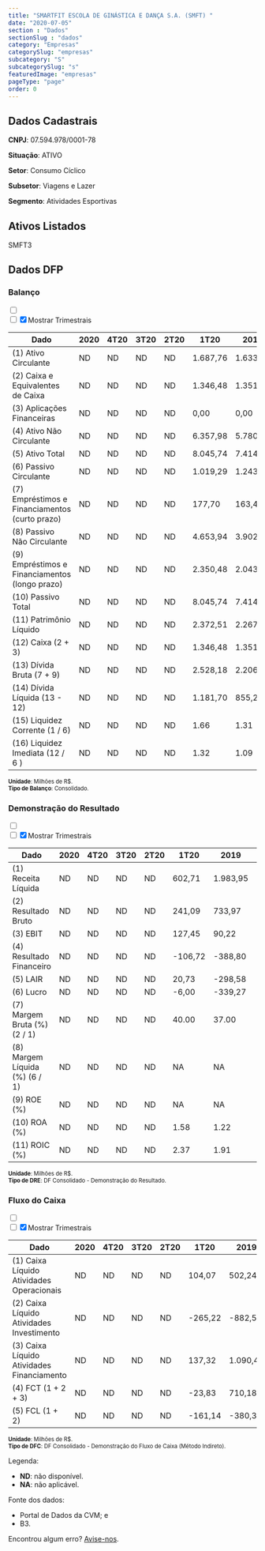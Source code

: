```yaml
---  
title: "SMARTFIT ESCOLA DE GINÁSTICA E DANÇA S.A. (SMFT) "  
date: "2020-07-05"  
section : "Dados"  
sectionSlug : "dados"  
category: "Empresas"  
categorySlug: "empresas"  
subcategory: "S"  
subcategorySlug: "s"  
featuredImage: "empresas"  
pageType: "page"  
order: 0  
---
```



## Dados Cadastrais


**CNPJ**: 07.594.978/0001-78

**Situação**: ATIVO

**Setor**: Consumo Cíclico

**Subsetor**: Viagens e Lazer

**Segmento**: Atividades Esportivas


## Ativos Listados


SMFT3 


## Dados DFP

### Balanço
  
<input type='checkbox' class='toggleCommand' id='toggleBalanco' name='toggleBalanco'>  
<div class='filter-group-balanco'>  
<div class='check_button_balanco'>  
<label for='toggleBalanco'>  
<input type='checkbox' data-filter-col='trimBalanco'><input type='checkbox' data-filter-col='trimBalanco' checked><span>Mostrar Trimestrais</span>  
</label>  
</div>  
</div>  
<div class='overflow balancoTableWrapper'>  
<table class='balancoTable'>  
<thead>  
<tr>  
<th class='dataHeader fixedLeftColumn'>Dado</th>  
<th>2020</th>  
<th class='trimHeader' data-col='trimBalanco'>4T20</th>  
<th class='trimHeader' data-col='trimBalanco'>3T20</th>  
<th class='trimHeader' data-col='trimBalanco'>2T20</th>  
<th class='trimHeader' data-col='trimBalanco'>1T20</th>  
<th>2019</th>  
<th class='trimHeader' data-col='trimBalanco'>4T19</th>  
<th class='trimHeader' data-col='trimBalanco'>3T19</th>  
<th class='trimHeader' data-col='trimBalanco'>2T19</th>  
<th class='trimHeader' data-col='trimBalanco'>1T19</th>  
<th>2018</th>  
<th class='trimHeader' data-col='trimBalanco'>4T18</th>  
<th class='trimHeader' data-col='trimBalanco'>3T18</th>  
<th class='trimHeader' data-col='trimBalanco'>2T18</th>  
<th class='trimHeader' data-col='trimBalanco'>1T18</th>  
<th>2017</th>  
<th class='trimHeader' data-col='trimBalanco'>4T17</th>  
<th class='trimHeader' data-col='trimBalanco'>3T17</th>  
<th class='trimHeader' data-col='trimBalanco'>2T17</th>  
<th class='trimHeader' data-col='trimBalanco'>1T17</th>  
<th>2016</th>  
<th class='trimHeader' data-col='trimBalanco'>4T16</th>  
<th class='trimHeader' data-col='trimBalanco'>3T16</th>  
<th class='trimHeader' data-col='trimBalanco'>2T16</th>  
<th class='trimHeader' data-col='trimBalanco'>1T16</th>  
<th>2015</th>  
<th class='trimHeader' data-col='trimBalanco'>4T15</th>  
<th class='trimHeader' data-col='trimBalanco'>3T15</th>  
<th class='trimHeader' data-col='trimBalanco'>2T15</th>  
<th class='trimHeader' data-col='trimBalanco'>1T15</th>  
</tr>  
</thead>  
<tbody>  
<tr class='trContaAtivo'>  
<td class='leftAlignCell rowDescription fixedLeftColumn'>(1) Ativo Circulante</td>  
<td>ND</td>  
<td data-col='trimBalanco' class='trimData'>ND</td>  
<td data-col='trimBalanco' class='trimData'>ND</td>  
<td data-col='trimBalanco' class='trimData'>ND</td>  
<td data-col='trimBalanco' class='trimData'>1.687,76</td>  
<td>1.633,70</td>  
<td data-col='trimBalanco' class='trimData'>1.633,70</td>  
<td data-col='trimBalanco' class='trimData'>998,38</td>  
<td data-col='trimBalanco' class='trimData'>1.438,33</td>  
<td data-col='trimBalanco' class='trimData'>738,01</td>  
<td>894,41</td>  
<td data-col='trimBalanco' class='trimData'>894,41</td>  
<td data-col='trimBalanco' class='trimData'>894,41</td>  
<td data-col='trimBalanco' class='trimData'>894,41</td>  
<td data-col='trimBalanco' class='trimData'>894,41</td>  
<td>934,96</td>  
<td data-col='trimBalanco' class='trimData'>934,96</td>  
<td data-col='trimBalanco' class='trimData'>496,91</td>  
<td data-col='trimBalanco' class='trimData'>391,96</td>  
<td data-col='trimBalanco' class='trimData'>334,25</td>  
<td>366,55</td>  
<td data-col='trimBalanco' class='trimData'>366,55</td>  
<td data-col='trimBalanco' class='trimData'>366,55</td>  
<td data-col='trimBalanco' class='trimData'>366,55</td>  
<td data-col='trimBalanco' class='trimData'>366,55</td>  
<td>177,79</td>  
<td data-col='trimBalanco' class='trimData'>177,79</td>  
<td data-col='trimBalanco' class='trimData'>ND</td>  
<td data-col='trimBalanco' class='trimData'>ND</td>  
<td data-col='trimBalanco' class='trimData'>ND</td>  
</tr>  
<tr class='trContaAtivo'>  
<td class='leftAlignCell rowDescription fixedLeftColumn'>(2) Caixa e Equivalentes de Caixa</td>  
<td>ND</td>  
<td data-col='trimBalanco' class='trimData'>ND</td>  
<td data-col='trimBalanco' class='trimData'>ND</td>  
<td data-col='trimBalanco' class='trimData'>ND</td>  
<td data-col='trimBalanco' class='trimData'>1.346,48</td>  
<td>1.351,38</td>  
<td data-col='trimBalanco' class='trimData'>1.351,38</td>  
<td data-col='trimBalanco' class='trimData'>737,92</td>  
<td data-col='trimBalanco' class='trimData'>1.211,60</td>  
<td data-col='trimBalanco' class='trimData'>522,58</td>  
<td>666,78</td>  
<td data-col='trimBalanco' class='trimData'>666,78</td>  
<td data-col='trimBalanco' class='trimData'>666,78</td>  
<td data-col='trimBalanco' class='trimData'>666,78</td>  
<td data-col='trimBalanco' class='trimData'>666,78</td>  
<td>807,73</td>  
<td data-col='trimBalanco' class='trimData'>807,73</td>  
<td data-col='trimBalanco' class='trimData'>323,86</td>  
<td data-col='trimBalanco' class='trimData'>229,37</td>  
<td data-col='trimBalanco' class='trimData'>170,48</td>  
<td>232,90</td>  
<td data-col='trimBalanco' class='trimData'>232,90</td>  
<td data-col='trimBalanco' class='trimData'>232,90</td>  
<td data-col='trimBalanco' class='trimData'>232,90</td>  
<td data-col='trimBalanco' class='trimData'>232,90</td>  
<td>69,99</td>  
<td data-col='trimBalanco' class='trimData'>69,99</td>  
<td data-col='trimBalanco' class='trimData'>ND</td>  
<td data-col='trimBalanco' class='trimData'>ND</td>  
<td data-col='trimBalanco' class='trimData'>ND</td>  
</tr>  
<tr class='trContaAtivo'>  
<td class='leftAlignCell rowDescription fixedLeftColumn'>(3) Aplicações Financeiras</td>  
<td>ND</td>  
<td data-col='trimBalanco' class='trimData'>ND</td>  
<td data-col='trimBalanco' class='trimData'>ND</td>  
<td data-col='trimBalanco' class='trimData'>ND</td>  
<td data-col='trimBalanco' class='trimData'>0,00</td>  
<td>0,00</td>  
<td data-col='trimBalanco' class='trimData'>0,00</td>  
<td data-col='trimBalanco' class='trimData'>0,00</td>  
<td data-col='trimBalanco' class='trimData'>0,00</td>  
<td data-col='trimBalanco' class='trimData'>0,00</td>  
<td>25,41</td>  
<td data-col='trimBalanco' class='trimData'>25,41</td>  
<td data-col='trimBalanco' class='trimData'>25,41</td>  
<td data-col='trimBalanco' class='trimData'>25,41</td>  
<td data-col='trimBalanco' class='trimData'>25,41</td>  
<td>0,00</td>  
<td data-col='trimBalanco' class='trimData'>0,00</td>  
<td data-col='trimBalanco' class='trimData'>0,00</td>  
<td data-col='trimBalanco' class='trimData'>0,00</td>  
<td data-col='trimBalanco' class='trimData'>0,00</td>  
<td>0,00</td>  
<td data-col='trimBalanco' class='trimData'>0,00</td>  
<td data-col='trimBalanco' class='trimData'>0,00</td>  
<td data-col='trimBalanco' class='trimData'>0,00</td>  
<td data-col='trimBalanco' class='trimData'>0,00</td>  
<td>0,00</td>  
<td data-col='trimBalanco' class='trimData'>0,00</td>  
<td data-col='trimBalanco' class='trimData'>ND</td>  
<td data-col='trimBalanco' class='trimData'>ND</td>  
<td data-col='trimBalanco' class='trimData'>ND</td>  
</tr>  
<tr class='trContaAtivo'>  
<td class='leftAlignCell rowDescription fixedLeftColumn'>(4) Ativo Não Circulante</td>  
<td>ND</td>  
<td data-col='trimBalanco' class='trimData'>ND</td>  
<td data-col='trimBalanco' class='trimData'>ND</td>  
<td data-col='trimBalanco' class='trimData'>ND</td>  
<td data-col='trimBalanco' class='trimData'>6.357,98</td>  
<td>5.780,31</td>  
<td data-col='trimBalanco' class='trimData'>5.780,31</td>  
<td data-col='trimBalanco' class='trimData'>5.278,59</td>  
<td data-col='trimBalanco' class='trimData'>4.929,42</td>  
<td data-col='trimBalanco' class='trimData'>4.894,87</td>  
<td>2.954,49</td>  
<td data-col='trimBalanco' class='trimData'>2.954,49</td>  
<td data-col='trimBalanco' class='trimData'>2.954,49</td>  
<td data-col='trimBalanco' class='trimData'>2.954,49</td>  
<td data-col='trimBalanco' class='trimData'>2.954,49</td>  
<td>1.010,36</td>  
<td data-col='trimBalanco' class='trimData'>1.010,36</td>  
<td data-col='trimBalanco' class='trimData'>955,66</td>  
<td data-col='trimBalanco' class='trimData'>871,31</td>  
<td data-col='trimBalanco' class='trimData'>820,49</td>  
<td>787,68</td>  
<td data-col='trimBalanco' class='trimData'>787,68</td>  
<td data-col='trimBalanco' class='trimData'>787,68</td>  
<td data-col='trimBalanco' class='trimData'>787,68</td>  
<td data-col='trimBalanco' class='trimData'>787,68</td>  
<td>764,36</td>  
<td data-col='trimBalanco' class='trimData'>764,36</td>  
<td data-col='trimBalanco' class='trimData'>ND</td>  
<td data-col='trimBalanco' class='trimData'>ND</td>  
<td data-col='trimBalanco' class='trimData'>ND</td>  
</tr>  
<tr class='trContaAtivo'>  
<td class='leftAlignCell rowDescription fixedLeftColumn'>(5) Ativo Total</td>  
<td>ND</td>  
<td data-col='trimBalanco' class='trimData'>ND</td>  
<td data-col='trimBalanco' class='trimData'>ND</td>  
<td data-col='trimBalanco' class='trimData'>ND</td>  
<td data-col='trimBalanco' class='trimData'>8.045,74</td>  
<td>7.414,02</td>  
<td data-col='trimBalanco' class='trimData'>7.414,02</td>  
<td data-col='trimBalanco' class='trimData'>6.276,97</td>  
<td data-col='trimBalanco' class='trimData'>6.367,74</td>  
<td data-col='trimBalanco' class='trimData'>5.632,88</td>  
<td>3.848,90</td>  
<td data-col='trimBalanco' class='trimData'>3.848,90</td>  
<td data-col='trimBalanco' class='trimData'>3.848,90</td>  
<td data-col='trimBalanco' class='trimData'>3.848,90</td>  
<td data-col='trimBalanco' class='trimData'>3.848,90</td>  
<td>1.945,33</td>  
<td data-col='trimBalanco' class='trimData'>1.945,33</td>  
<td data-col='trimBalanco' class='trimData'>1.452,57</td>  
<td data-col='trimBalanco' class='trimData'>1.263,27</td>  
<td data-col='trimBalanco' class='trimData'>1.154,74</td>  
<td>1.154,24</td>  
<td data-col='trimBalanco' class='trimData'>1.154,24</td>  
<td data-col='trimBalanco' class='trimData'>1.154,24</td>  
<td data-col='trimBalanco' class='trimData'>1.154,24</td>  
<td data-col='trimBalanco' class='trimData'>1.154,24</td>  
<td>942,15</td>  
<td data-col='trimBalanco' class='trimData'>942,15</td>  
<td data-col='trimBalanco' class='trimData'>ND</td>  
<td data-col='trimBalanco' class='trimData'>ND</td>  
<td data-col='trimBalanco' class='trimData'>ND</td>  
</tr>  
<tr class='trContaPassivo'>  
<td class='leftAlignCell rowDescription fixedLeftColumn'>(6) Passivo Circulante</td>  
<td>ND</td>  
<td data-col='trimBalanco' class='trimData'>ND</td>  
<td data-col='trimBalanco' class='trimData'>ND</td>  
<td data-col='trimBalanco' class='trimData'>ND</td>  
<td data-col='trimBalanco' class='trimData'>1.019,29</td>  
<td>1.243,82</td>  
<td data-col='trimBalanco' class='trimData'>1.243,82</td>  
<td data-col='trimBalanco' class='trimData'>1.304,62</td>  
<td data-col='trimBalanco' class='trimData'>1.616,79</td>  
<td data-col='trimBalanco' class='trimData'>1.127,83</td>  
<td>895,12</td>  
<td data-col='trimBalanco' class='trimData'>895,12</td>  
<td data-col='trimBalanco' class='trimData'>895,12</td>  
<td data-col='trimBalanco' class='trimData'>895,12</td>  
<td data-col='trimBalanco' class='trimData'>895,12</td>  
<td>607,27</td>  
<td data-col='trimBalanco' class='trimData'>607,27</td>  
<td data-col='trimBalanco' class='trimData'>589,60</td>  
<td data-col='trimBalanco' class='trimData'>364,22</td>  
<td data-col='trimBalanco' class='trimData'>295,69</td>  
<td>233,29</td>  
<td data-col='trimBalanco' class='trimData'>233,29</td>  
<td data-col='trimBalanco' class='trimData'>233,29</td>  
<td data-col='trimBalanco' class='trimData'>233,29</td>  
<td data-col='trimBalanco' class='trimData'>233,29</td>  
<td>306,72</td>  
<td data-col='trimBalanco' class='trimData'>306,72</td>  
<td data-col='trimBalanco' class='trimData'>ND</td>  
<td data-col='trimBalanco' class='trimData'>ND</td>  
<td data-col='trimBalanco' class='trimData'>ND</td>  
</tr>  
<tr class='trContaPassivo'>  
<td class='leftAlignCell rowDescription fixedLeftColumn'>(7) Empréstimos e Financiamentos (curto prazo)</td>  
<td>ND</td>  
<td data-col='trimBalanco' class='trimData'>ND</td>  
<td data-col='trimBalanco' class='trimData'>ND</td>  
<td data-col='trimBalanco' class='trimData'>ND</td>  
<td data-col='trimBalanco' class='trimData'>177,70</td>  
<td>163,48</td>  
<td data-col='trimBalanco' class='trimData'>163,48</td>  
<td data-col='trimBalanco' class='trimData'>266,56</td>  
<td data-col='trimBalanco' class='trimData'>365,65</td>  
<td data-col='trimBalanco' class='trimData'>367,90</td>  
<td>380,83</td>  
<td data-col='trimBalanco' class='trimData'>380,83</td>  
<td data-col='trimBalanco' class='trimData'>380,83</td>  
<td data-col='trimBalanco' class='trimData'>380,83</td>  
<td data-col='trimBalanco' class='trimData'>380,83</td>  
<td>383,48</td>  
<td data-col='trimBalanco' class='trimData'>383,48</td>  
<td data-col='trimBalanco' class='trimData'>364,21</td>  
<td data-col='trimBalanco' class='trimData'>183,94</td>  
<td data-col='trimBalanco' class='trimData'>118,95</td>  
<td>63,69</td>  
<td data-col='trimBalanco' class='trimData'>63,69</td>  
<td data-col='trimBalanco' class='trimData'>63,69</td>  
<td data-col='trimBalanco' class='trimData'>63,69</td>  
<td data-col='trimBalanco' class='trimData'>63,69</td>  
<td>157,50</td>  
<td data-col='trimBalanco' class='trimData'>157,50</td>  
<td data-col='trimBalanco' class='trimData'>ND</td>  
<td data-col='trimBalanco' class='trimData'>ND</td>  
<td data-col='trimBalanco' class='trimData'>ND</td>  
</tr>  
<tr class='trContaPassivo'>  
<td class='leftAlignCell rowDescription fixedLeftColumn'>(8) Passivo Não Circulante</td>  
<td>ND</td>  
<td data-col='trimBalanco' class='trimData'>ND</td>  
<td data-col='trimBalanco' class='trimData'>ND</td>  
<td data-col='trimBalanco' class='trimData'>ND</td>  
<td data-col='trimBalanco' class='trimData'>4.653,94</td>  
<td>3.902,74</td>  
<td data-col='trimBalanco' class='trimData'>3.902,74</td>  
<td data-col='trimBalanco' class='trimData'>3.684,38</td>  
<td data-col='trimBalanco' class='trimData'>3.579,12</td>  
<td data-col='trimBalanco' class='trimData'>3.285,38</td>  
<td>1.747,25</td>  
<td data-col='trimBalanco' class='trimData'>1.747,25</td>  
<td data-col='trimBalanco' class='trimData'>1.747,25</td>  
<td data-col='trimBalanco' class='trimData'>1.747,25</td>  
<td data-col='trimBalanco' class='trimData'>1.747,25</td>  
<td>926,12</td>  
<td data-col='trimBalanco' class='trimData'>926,12</td>  
<td data-col='trimBalanco' class='trimData'>442,24</td>  
<td data-col='trimBalanco' class='trimData'>451,95</td>  
<td data-col='trimBalanco' class='trimData'>408,84</td>  
<td>477,65</td>  
<td data-col='trimBalanco' class='trimData'>477,65</td>  
<td data-col='trimBalanco' class='trimData'>477,65</td>  
<td data-col='trimBalanco' class='trimData'>477,65</td>  
<td data-col='trimBalanco' class='trimData'>477,65</td>  
<td>373,56</td>  
<td data-col='trimBalanco' class='trimData'>373,56</td>  
<td data-col='trimBalanco' class='trimData'>ND</td>  
<td data-col='trimBalanco' class='trimData'>ND</td>  
<td data-col='trimBalanco' class='trimData'>ND</td>  
</tr>  
<tr class='trContaPassivo'>  
<td class='leftAlignCell rowDescription fixedLeftColumn'>(9) Empréstimos e Financiamentos (longo prazo)</td>  
<td>ND</td>  
<td data-col='trimBalanco' class='trimData'>ND</td>  
<td data-col='trimBalanco' class='trimData'>ND</td>  
<td data-col='trimBalanco' class='trimData'>ND</td>  
<td data-col='trimBalanco' class='trimData'>2.350,48</td>  
<td>2.043,17</td>  
<td data-col='trimBalanco' class='trimData'>2.043,17</td>  
<td data-col='trimBalanco' class='trimData'>1.879,48</td>  
<td data-col='trimBalanco' class='trimData'>2.036,71</td>  
<td data-col='trimBalanco' class='trimData'>1.215,02</td>  
<td>1.428,17</td>  
<td data-col='trimBalanco' class='trimData'>1.428,17</td>  
<td data-col='trimBalanco' class='trimData'>1.428,17</td>  
<td data-col='trimBalanco' class='trimData'>1.428,17</td>  
<td data-col='trimBalanco' class='trimData'>1.428,17</td>  
<td>853,49</td>  
<td data-col='trimBalanco' class='trimData'>853,49</td>  
<td data-col='trimBalanco' class='trimData'>367,26</td>  
<td data-col='trimBalanco' class='trimData'>390,01</td>  
<td data-col='trimBalanco' class='trimData'>341,48</td>  
<td>405,67</td>  
<td data-col='trimBalanco' class='trimData'>405,67</td>  
<td data-col='trimBalanco' class='trimData'>405,67</td>  
<td data-col='trimBalanco' class='trimData'>405,67</td>  
<td data-col='trimBalanco' class='trimData'>405,67</td>  
<td>310,14</td>  
<td data-col='trimBalanco' class='trimData'>310,14</td>  
<td data-col='trimBalanco' class='trimData'>ND</td>  
<td data-col='trimBalanco' class='trimData'>ND</td>  
<td data-col='trimBalanco' class='trimData'>ND</td>  
</tr>  
<tr class='trContaPassivo'>  
<td class='leftAlignCell rowDescription fixedLeftColumn'>(10) Passivo Total</td>  
<td>ND</td>  
<td data-col='trimBalanco' class='trimData'>ND</td>  
<td data-col='trimBalanco' class='trimData'>ND</td>  
<td data-col='trimBalanco' class='trimData'>ND</td>  
<td data-col='trimBalanco' class='trimData'>8.045,74</td>  
<td>7.414,02</td>  
<td data-col='trimBalanco' class='trimData'>7.414,02</td>  
<td data-col='trimBalanco' class='trimData'>6.276,97</td>  
<td data-col='trimBalanco' class='trimData'>6.367,74</td>  
<td data-col='trimBalanco' class='trimData'>5.632,88</td>  
<td>3.848,90</td>  
<td data-col='trimBalanco' class='trimData'>3.848,90</td>  
<td data-col='trimBalanco' class='trimData'>3.848,90</td>  
<td data-col='trimBalanco' class='trimData'>3.848,90</td>  
<td data-col='trimBalanco' class='trimData'>3.848,90</td>  
<td>1.945,33</td>  
<td data-col='trimBalanco' class='trimData'>1.945,33</td>  
<td data-col='trimBalanco' class='trimData'>1.452,57</td>  
<td data-col='trimBalanco' class='trimData'>1.263,27</td>  
<td data-col='trimBalanco' class='trimData'>1.154,74</td>  
<td>1.154,24</td>  
<td data-col='trimBalanco' class='trimData'>1.154,24</td>  
<td data-col='trimBalanco' class='trimData'>1.154,24</td>  
<td data-col='trimBalanco' class='trimData'>1.154,24</td>  
<td data-col='trimBalanco' class='trimData'>1.154,24</td>  
<td>942,15</td>  
<td data-col='trimBalanco' class='trimData'>942,15</td>  
<td data-col='trimBalanco' class='trimData'>ND</td>  
<td data-col='trimBalanco' class='trimData'>ND</td>  
<td data-col='trimBalanco' class='trimData'>ND</td>  
</tr>  
<tr class='trContaPassivo'>  
<td class='leftAlignCell rowDescription fixedLeftColumn'>(11) Patrimônio Líquido</td>  
<td>ND</td>  
<td data-col='trimBalanco' class='trimData'>ND</td>  
<td data-col='trimBalanco' class='trimData'>ND</td>  
<td data-col='trimBalanco' class='trimData'>ND</td>  
<td data-col='trimBalanco' class='trimData'>2.372,51</td>  
<td>2.267,45</td>  
<td data-col='trimBalanco' class='trimData'>2.267,45</td>  
<td data-col='trimBalanco' class='trimData'>1.287,97</td>  
<td data-col='trimBalanco' class='trimData'>1.171,83</td>  
<td data-col='trimBalanco' class='trimData'>1.219,67</td>  
<td>1.206,53</td>  
<td data-col='trimBalanco' class='trimData'>1.206,53</td>  
<td data-col='trimBalanco' class='trimData'>1.206,53</td>  
<td data-col='trimBalanco' class='trimData'>1.206,53</td>  
<td data-col='trimBalanco' class='trimData'>1.206,53</td>  
<td>411,94</td>  
<td data-col='trimBalanco' class='trimData'>411,94</td>  
<td data-col='trimBalanco' class='trimData'>420,73</td>  
<td data-col='trimBalanco' class='trimData'>447,10</td>  
<td data-col='trimBalanco' class='trimData'>450,21</td>  
<td>443,30</td>  
<td data-col='trimBalanco' class='trimData'>443,30</td>  
<td data-col='trimBalanco' class='trimData'>443,30</td>  
<td data-col='trimBalanco' class='trimData'>443,30</td>  
<td data-col='trimBalanco' class='trimData'>443,30</td>  
<td>261,87</td>  
<td data-col='trimBalanco' class='trimData'>261,87</td>  
<td data-col='trimBalanco' class='trimData'>ND</td>  
<td data-col='trimBalanco' class='trimData'>ND</td>  
<td data-col='trimBalanco' class='trimData'>ND</td>  
</tr>  
<tr>  
<td class='leftAlignCell rowDescription fixedLeftColumn'>(12) Caixa (2 + 3)</td>  
<td>ND</td>  
<td data-col='trimBalanco' class='trimData'>ND</td>  
<td data-col='trimBalanco' class='trimData'>ND</td>  
<td data-col='trimBalanco' class='trimData'>ND</td>  
<td class='positiveNumber trimData' data-col='trimBalanco'>1.346,48</td>  
<td class='positiveNumber'>1.351,38</td>  
<td class='positiveNumber trimData' data-col='trimBalanco'>1.351,38</td>  
<td class='positiveNumber trimData' data-col='trimBalanco'>737,92</td>  
<td class='positiveNumber trimData' data-col='trimBalanco'>1.211,60</td>  
<td class='positiveNumber trimData' data-col='trimBalanco'>522,58</td>  
<td class='positiveNumber'>692,19</td>  
<td class='positiveNumber trimData' data-col='trimBalanco'>666,78</td>  
<td class='positiveNumber trimData' data-col='trimBalanco'>666,78</td>  
<td class='positiveNumber trimData' data-col='trimBalanco'>666,78</td>  
<td class='positiveNumber trimData' data-col='trimBalanco'>666,78</td>  
<td class='positiveNumber'>807,73</td>  
<td class='positiveNumber trimData' data-col='trimBalanco'>807,73</td>  
<td class='positiveNumber trimData' data-col='trimBalanco'>323,86</td>  
<td class='positiveNumber trimData' data-col='trimBalanco'>229,37</td>  
<td class='positiveNumber trimData' data-col='trimBalanco'>170,48</td>  
<td class='positiveNumber'>232,90</td>  
<td class='positiveNumber trimData' data-col='trimBalanco'>232,90</td>  
<td class='positiveNumber trimData' data-col='trimBalanco'>232,90</td>  
<td class='positiveNumber trimData' data-col='trimBalanco'>232,90</td>  
<td class='positiveNumber trimData' data-col='trimBalanco'>232,90</td>  
<td class='positiveNumber'>69,99</td>  
<td class='positiveNumber trimData' data-col='trimBalanco'>69,99</td>  
<td data-col='trimBalanco' class='trimData'>ND</td>  
<td data-col='trimBalanco' class='trimData'>ND</td>  
<td data-col='trimBalanco' class='trimData'>ND</td>  
</tr>  
<tr class='trDividaBruta'>  
<td class='leftAlignCell rowDescription fixedLeftColumn'>(13) Dívida Bruta (7 + 9)</td>  
<td>ND</td>  
<td data-col='trimBalanco' class='trimData'>ND</td>  
<td data-col='trimBalanco' class='trimData'>ND</td>  
<td data-col='trimBalanco' class='trimData'>ND</td>  
<td class='negativeNumber trimData' data-col='trimBalanco'>2.528,18</td>  
<td class='negativeNumber'>2.206,65</td>  
<td class='negativeNumber trimData' data-col='trimBalanco'>2.206,65</td>  
<td class='negativeNumber trimData' data-col='trimBalanco'>2.146,04</td>  
<td class='negativeNumber trimData' data-col='trimBalanco'>2.402,36</td>  
<td class='negativeNumber trimData' data-col='trimBalanco'>1.582,92</td>  
<td class='negativeNumber'>1.809,00</td>  
<td class='negativeNumber trimData' data-col='trimBalanco'>1.809,00</td>  
<td class='negativeNumber trimData' data-col='trimBalanco'>1.809,00</td>  
<td class='negativeNumber trimData' data-col='trimBalanco'>1.809,00</td>  
<td class='negativeNumber trimData' data-col='trimBalanco'>1.809,00</td>  
<td class='negativeNumber'>1.236,97</td>  
<td class='negativeNumber trimData' data-col='trimBalanco'>1.236,97</td>  
<td class='negativeNumber trimData' data-col='trimBalanco'>731,48</td>  
<td class='negativeNumber trimData' data-col='trimBalanco'>573,95</td>  
<td class='negativeNumber trimData' data-col='trimBalanco'>460,43</td>  
<td class='negativeNumber'>469,36</td>  
<td class='negativeNumber trimData' data-col='trimBalanco'>469,36</td>  
<td class='negativeNumber trimData' data-col='trimBalanco'>469,36</td>  
<td class='negativeNumber trimData' data-col='trimBalanco'>469,36</td>  
<td class='negativeNumber trimData' data-col='trimBalanco'>469,36</td>  
<td class='negativeNumber'>467,64</td>  
<td class='negativeNumber trimData' data-col='trimBalanco'>467,64</td>  
<td data-col='trimBalanco' class='trimData'>ND</td>  
<td data-col='trimBalanco' class='trimData'>ND</td>  
<td data-col='trimBalanco' class='trimData'>ND</td>  
</tr>  
<tr>  
<td class='leftAlignCell rowDescription fixedLeftColumn'>(14) Dívida Líquida  (13 - 12)</td>  
<td>ND</td>  
<td data-col='trimBalanco' class='trimData'>ND</td>  
<td data-col='trimBalanco' class='trimData'>ND</td>  
<td data-col='trimBalanco' class='trimData'>ND</td>  
<td class='negativeNumber trimData' data-col='trimBalanco'>1.181,70</td>  
<td class='negativeNumber'>855,27</td>  
<td class='negativeNumber trimData' data-col='trimBalanco'>855,27</td>  
<td class='negativeNumber trimData' data-col='trimBalanco'>1.408,12</td>  
<td class='negativeNumber trimData' data-col='trimBalanco'>1.190,76</td>  
<td class='negativeNumber trimData' data-col='trimBalanco'>1.060,35</td>  
<td class='negativeNumber'>1.116,81</td>  
<td class='negativeNumber trimData' data-col='trimBalanco'>1.142,22</td>  
<td class='negativeNumber trimData' data-col='trimBalanco'>1.142,22</td>  
<td class='negativeNumber trimData' data-col='trimBalanco'>1.142,22</td>  
<td class='negativeNumber trimData' data-col='trimBalanco'>1.142,22</td>  
<td class='negativeNumber'>429,24</td>  
<td class='negativeNumber trimData' data-col='trimBalanco'>429,24</td>  
<td class='negativeNumber trimData' data-col='trimBalanco'>407,61</td>  
<td class='negativeNumber trimData' data-col='trimBalanco'>344,59</td>  
<td class='negativeNumber trimData' data-col='trimBalanco'>289,95</td>  
<td class='negativeNumber'>236,46</td>  
<td class='negativeNumber trimData' data-col='trimBalanco'>236,46</td>  
<td class='negativeNumber trimData' data-col='trimBalanco'>236,46</td>  
<td class='negativeNumber trimData' data-col='trimBalanco'>236,46</td>  
<td class='negativeNumber trimData' data-col='trimBalanco'>236,46</td>  
<td class='negativeNumber'>397,65</td>  
<td class='negativeNumber trimData' data-col='trimBalanco'>397,65</td>  
<td data-col='trimBalanco' class='trimData'>ND</td>  
<td data-col='trimBalanco' class='trimData'>ND</td>  
<td data-col='trimBalanco' class='trimData'>ND</td>  
</tr>  
<tr>  
<td class='leftAlignCell rowDescription fixedLeftColumn'>(15) Liquidez Corrente (1 / 6)</td>  
<td>ND</td>  
<td data-col='trimBalanco' class='trimData'>ND</td>  
<td data-col='trimBalanco' class='trimData'>ND</td>  
<td data-col='trimBalanco' class='trimData'>ND</td>  
<td data-col='trimBalanco' class='trimData'>1.66</td>  
<td>1.31</td>  
<td data-col='trimBalanco' class='trimData'>1.31</td>  
<td data-col='trimBalanco' class='trimData'>0.77</td>  
<td data-col='trimBalanco' class='trimData'>0.89</td>  
<td data-col='trimBalanco' class='trimData'>0.65</td>  
<td>1.00</td>  
<td data-col='trimBalanco' class='trimData'>1.00</td>  
<td data-col='trimBalanco' class='trimData'>1.00</td>  
<td data-col='trimBalanco' class='trimData'>1.00</td>  
<td data-col='trimBalanco' class='trimData'>1.00</td>  
<td>1.54</td>  
<td data-col='trimBalanco' class='trimData'>1.54</td>  
<td data-col='trimBalanco' class='trimData'>0.84</td>  
<td data-col='trimBalanco' class='trimData'>1.08</td>  
<td data-col='trimBalanco' class='trimData'>1.13</td>  
<td>1.57</td>  
<td data-col='trimBalanco' class='trimData'>1.57</td>  
<td data-col='trimBalanco' class='trimData'>1.57</td>  
<td data-col='trimBalanco' class='trimData'>1.57</td>  
<td data-col='trimBalanco' class='trimData'>1.57</td>  
<td>0.58</td>  
<td data-col='trimBalanco' class='trimData'>0.58</td>  
<td data-col='trimBalanco' class='trimData'>ND</td>  
<td data-col='trimBalanco' class='trimData'>ND</td>  
<td data-col='trimBalanco' class='trimData'>ND</td>  
</tr>  
<tr>  
<td class='leftAlignCell rowDescription fixedLeftColumn'>(16) Liquidez Imediata  (12 / 6 )</td>  
<td>ND</td>  
<td data-col='trimBalanco' class='trimData'>ND</td>  
<td data-col='trimBalanco' class='trimData'>ND</td>  
<td data-col='trimBalanco' class='trimData'>ND</td>  
<td data-col='trimBalanco' class='trimData'>1.32</td>  
<td>1.09</td>  
<td data-col='trimBalanco' class='trimData'>1.09</td>  
<td data-col='trimBalanco' class='trimData'>0.57</td>  
<td data-col='trimBalanco' class='trimData'>0.75</td>  
<td data-col='trimBalanco' class='trimData'>0.46</td>  
<td>0.77</td>  
<td data-col='trimBalanco' class='trimData'>0.74</td>  
<td data-col='trimBalanco' class='trimData'>0.74</td>  
<td data-col='trimBalanco' class='trimData'>0.74</td>  
<td data-col='trimBalanco' class='trimData'>0.74</td>  
<td>1.33</td>  
<td data-col='trimBalanco' class='trimData'>1.33</td>  
<td data-col='trimBalanco' class='trimData'>0.55</td>  
<td data-col='trimBalanco' class='trimData'>0.63</td>  
<td data-col='trimBalanco' class='trimData'>0.58</td>  
<td>1.00</td>  
<td data-col='trimBalanco' class='trimData'>1.00</td>  
<td data-col='trimBalanco' class='trimData'>1.00</td>  
<td data-col='trimBalanco' class='trimData'>1.00</td>  
<td data-col='trimBalanco' class='trimData'>1.00</td>  
<td>0.23</td>  
<td data-col='trimBalanco' class='trimData'>0.23</td>  
<td data-col='trimBalanco' class='trimData'>ND</td>  
<td data-col='trimBalanco' class='trimData'>ND</td>  
<td data-col='trimBalanco' class='trimData'>ND</td>  
</tr>  
</tbody>  
</table>  
</div>  
<p style='font-size:0.7rem; margin:0px;'><strong>Unidade</strong>: Milhões de R$.</p>  
<p style='font-size:0.7rem; margin:0px;'><strong>Tipo de Balanço</strong>: Consolidado.</p>


### Demonstração do Resultado
  
<input type='checkbox' class='toggleCommand' id='toggleDRE' name='toggleDRE'>  
<div class='filter-group-dre'>  
<div class='check_button_dre'>  
<label for='toggleDRE'>  
<input type='checkbox' data-filter-col='trimDRE'><input type='checkbox' data-filter-col='trimDRE' checked><span>Mostrar Trimestrais</span>  
</label>  
</div>  
</div>  
<div class='overflow balancoTableWrapper'>  
<table class='balancoTable'>  
<thead>  
<tr>  
<th class='dataHeader fixedLeftColumn'>Dado</th>  
<th>2020</th>  
<th class='trimHeader' data-col='trimDRE'>4T20</th>  
<th class='trimHeader' data-col='trimDRE'>3T20</th>  
<th class='trimHeader' data-col='trimDRE'>2T20</th>  
<th class='trimHeader' data-col='trimDRE'>1T20</th>  
<th>2019</th>  
<th class='trimHeader' data-col='trimDRE'>4T19</th>  
<th class='trimHeader' data-col='trimDRE'>3T19</th>  
<th class='trimHeader' data-col='trimDRE'>2T19</th>  
<th class='trimHeader' data-col='trimDRE'>1T19</th>  
<th>2018</th>  
<th class='trimHeader' data-col='trimDRE'>4T18</th>  
<th class='trimHeader' data-col='trimDRE'>3T18</th>  
<th class='trimHeader' data-col='trimDRE'>2T18</th>  
<th class='trimHeader' data-col='trimDRE'>1T18</th>  
<th>2017</th>  
<th class='trimHeader' data-col='trimDRE'>4T17</th>  
<th class='trimHeader' data-col='trimDRE'>3T17</th>  
<th class='trimHeader' data-col='trimDRE'>2T17</th>  
<th class='trimHeader' data-col='trimDRE'>1T17</th>  
<th>2016</th>  
<th class='trimHeader' data-col='trimDRE'>4T16</th>  
<th class='trimHeader' data-col='trimDRE'>3T16</th>  
<th class='trimHeader' data-col='trimDRE'>2T16</th>  
<th class='trimHeader' data-col='trimDRE'>1T16</th>  
<th>2015</th>  
<th class='trimHeader' data-col='trimDRE'>4T15</th>  
<th class='trimHeader' data-col='trimDRE'>3T15</th>  
<th class='trimHeader' data-col='trimDRE'>2T15</th>  
<th class='trimHeader' data-col='trimDRE'>1T15</th>  
</tr>  
</thead>  
<tbody>  
<tr class='trDRE'>  
<td class='leftAlignCell rowDescription fixedLeftColumn'>(1) Receita Líquida</td>  
<td>ND</td>  
<td data-col='trimDRE' class='trimData'>ND</td>  
<td data-col='trimDRE' class='trimData'>ND</td>  
<td data-col='trimDRE' class='trimData'>ND</td>  
<td data-col='trimDRE' class='trimData' >602,71</td>  
<td>1.983,95</td>  
<td data-col='trimDRE' class='trimData' >578,56</td>  
<td data-col='trimDRE' class='trimData' >488,45</td>  
<td data-col='trimDRE' class='trimData' >473,80</td>  
<td data-col='trimDRE' class='trimData' >443,14</td>  
<td>1.160,03</td>  
<td data-col='trimDRE' class='trimData' >379,07</td>  
<td data-col='trimDRE' class='trimData' >302,57</td>  
<td data-col='trimDRE' class='trimData' >257,95</td>  
<td data-col='trimDRE' class='trimData' >220,44</td>  
<td>745,56</td>  
<td data-col='trimDRE' class='trimData' >201,56</td>  
<td data-col='trimDRE' class='trimData' >186,70</td>  
<td data-col='trimDRE' class='trimData' >183,88</td>  
<td data-col='trimDRE' class='trimData' >173,43</td>  
<td>641,20</td>  
<td data-col='trimDRE' class='trimData' >167,77</td>  
<td data-col='trimDRE' class='trimData' >162,83</td>  
<td data-col='trimDRE' class='trimData' >156,11</td>  
<td data-col='trimDRE' class='trimData' >154,49</td>  
<td>535,70</td>  
<td data-col='trimDRE' class='trimData' >535,70</td>  
<td data-col='trimDRE' class='trimData'>ND</td>  
<td data-col='trimDRE' class='trimData'>ND</td>  
<td data-col='trimDRE' class='trimData'>ND</td>  
</tr>  
<tr class='trDRE'>  
<td class='leftAlignCell rowDescription fixedLeftColumn'>(2) Resultado Bruto</td>  
<td>ND</td>  
<td data-col='trimDRE' class='trimData'>ND</td>  
<td data-col='trimDRE' class='trimData'>ND</td>  
<td data-col='trimDRE' class='trimData'>ND</td>  
<td data-col='trimDRE' class='trimData positiveNumberGreen' >241,09</td>  
<td class='positiveNumberGreen'>733,97</td>  
<td data-col='trimDRE' class='trimData positiveNumberGreen' >227,19</td>  
<td data-col='trimDRE' class='trimData positiveNumberGreen' >176,88</td>  
<td data-col='trimDRE' class='trimData positiveNumberGreen' >168,29</td>  
<td data-col='trimDRE' class='trimData positiveNumberGreen' >161,61</td>  
<td class='positiveNumberGreen'>352,65</td>  
<td data-col='trimDRE' class='trimData positiveNumberGreen' >117,88</td>  
<td data-col='trimDRE' class='trimData positiveNumberGreen' >93,80</td>  
<td data-col='trimDRE' class='trimData positiveNumberGreen' >77,81</td>  
<td data-col='trimDRE' class='trimData positiveNumberGreen' >63,15</td>  
<td class='positiveNumberGreen'>215,71</td>  
<td data-col='trimDRE' class='trimData positiveNumberGreen' >61,76</td>  
<td data-col='trimDRE' class='trimData positiveNumberGreen' >48,43</td>  
<td data-col='trimDRE' class='trimData positiveNumberGreen' >51,67</td>  
<td data-col='trimDRE' class='trimData positiveNumberGreen' >53,85</td>  
<td class='positiveNumberGreen'>199,59</td>  
<td data-col='trimDRE' class='trimData positiveNumberGreen' >56,41</td>  
<td data-col='trimDRE' class='trimData positiveNumberGreen' >53,41</td>  
<td data-col='trimDRE' class='trimData positiveNumberGreen' >44,41</td>  
<td data-col='trimDRE' class='trimData positiveNumberGreen' >45,37</td>  
<td class='positiveNumberGreen'>172,49</td>  
<td data-col='trimDRE' class='trimData positiveNumberGreen' >172,49</td>  
<td data-col='trimDRE' class='trimData'>ND</td>  
<td data-col='trimDRE' class='trimData'>ND</td>  
<td data-col='trimDRE' class='trimData'>ND</td>  
</tr>  
<tr class='trDRE'>  
<td class='leftAlignCell rowDescription fixedLeftColumn'>(3) EBIT</td>  
<td>ND</td>  
<td data-col='trimDRE' class='trimData'>ND</td>  
<td data-col='trimDRE' class='trimData'>ND</td>  
<td data-col='trimDRE' class='trimData'>ND</td>  
<td data-col='trimDRE' class='trimData positiveNumberGreen' >127,45</td>  
<td class='positiveNumberGreen'>90,22</td>  
<td data-col='trimDRE' class='trimData negativeNumber' >-163,80</td>  
<td data-col='trimDRE' class='trimData positiveNumberGreen' >82,12</td>  
<td data-col='trimDRE' class='trimData positiveNumberGreen' >85,82</td>  
<td data-col='trimDRE' class='trimData positiveNumberGreen' >86,07</td>  
<td class='positiveNumberGreen'>505,20</td>  
<td data-col='trimDRE' class='trimData positiveNumberGreen' >252,35</td>  
<td data-col='trimDRE' class='trimData positiveNumberGreen' >19,75</td>  
<td data-col='trimDRE' class='trimData positiveNumberGreen' >209,86</td>  
<td data-col='trimDRE' class='trimData positiveNumberGreen' >23,23</td>  
<td class='positiveNumberGreen'>59,00</td>  
<td data-col='trimDRE' class='trimData positiveNumberGreen' >20,88</td>  
<td data-col='trimDRE' class='trimData positiveNumberGreen' >10,58</td>  
<td data-col='trimDRE' class='trimData positiveNumberGreen' >4,27</td>  
<td data-col='trimDRE' class='trimData positiveNumberGreen' >23,28</td>  
<td class='positiveNumberGreen'>65,34</td>  
<td data-col='trimDRE' class='trimData positiveNumberGreen' >8,85</td>  
<td data-col='trimDRE' class='trimData positiveNumberGreen' >21,21</td>  
<td data-col='trimDRE' class='trimData positiveNumberGreen' >28,83</td>  
<td data-col='trimDRE' class='trimData positiveNumberGreen' >6,45</td>  
<td class='positiveNumberGreen'>80,52</td>  
<td data-col='trimDRE' class='trimData positiveNumberGreen' >80,52</td>  
<td data-col='trimDRE' class='trimData'>ND</td>  
<td data-col='trimDRE' class='trimData'>ND</td>  
<td data-col='trimDRE' class='trimData'>ND</td>  
</tr>  
<tr class='trDRE'>  
<td class='leftAlignCell rowDescription fixedLeftColumn'>(4) Resultado Financeiro</td>  
<td>ND</td>  
<td data-col='trimDRE' class='trimData'>ND</td>  
<td data-col='trimDRE' class='trimData'>ND</td>  
<td data-col='trimDRE' class='trimData'>ND</td>  
<td data-col='trimDRE' class='trimData negativeNumber' >-106,72</td>  
<td class='negativeNumber'>-388,80</td>  
<td data-col='trimDRE' class='trimData negativeNumber' >-105,89</td>  
<td data-col='trimDRE' class='trimData negativeNumber' >-100,80</td>  
<td data-col='trimDRE' class='trimData negativeNumber' >-97,28</td>  
<td data-col='trimDRE' class='trimData negativeNumber' >-84,82</td>  
<td class='negativeNumber'>-121,02</td>  
<td data-col='trimDRE' class='trimData negativeNumber' >-27,67</td>  
<td data-col='trimDRE' class='trimData negativeNumber' >-39,23</td>  
<td data-col='trimDRE' class='trimData negativeNumber' >-33,04</td>  
<td data-col='trimDRE' class='trimData negativeNumber' >-21,09</td>  
<td class='negativeNumber'>-63,87</td>  
<td data-col='trimDRE' class='trimData negativeNumber' >-18,33</td>  
<td data-col='trimDRE' class='trimData negativeNumber' >-10,90</td>  
<td data-col='trimDRE' class='trimData negativeNumber' >-15,50</td>  
<td data-col='trimDRE' class='trimData negativeNumber' >-19,14</td>  
<td class='negativeNumber'>-73,57</td>  
<td data-col='trimDRE' class='trimData negativeNumber' >-14,90</td>  
<td data-col='trimDRE' class='trimData negativeNumber' >-20,74</td>  
<td data-col='trimDRE' class='trimData negativeNumber' >-19,58</td>  
<td data-col='trimDRE' class='trimData negativeNumber' >-18,35</td>  
<td class='negativeNumber'>-68,77</td>  
<td data-col='trimDRE' class='trimData negativeNumber' >-68,77</td>  
<td data-col='trimDRE' class='trimData'>ND</td>  
<td data-col='trimDRE' class='trimData'>ND</td>  
<td data-col='trimDRE' class='trimData'>ND</td>  
</tr>  
<tr class='trDRE'>  
<td class='leftAlignCell rowDescription fixedLeftColumn'>(5) LAIR</td>  
<td>ND</td>  
<td data-col='trimDRE' class='trimData'>ND</td>  
<td data-col='trimDRE' class='trimData'>ND</td>  
<td data-col='trimDRE' class='trimData'>ND</td>  
<td data-col='trimDRE' class='trimData positiveNumberGreen' >20,73</td>  
<td class='negativeNumber'>-298,58</td>  
<td data-col='trimDRE' class='trimData negativeNumber' >-269,68</td>  
<td data-col='trimDRE' class='trimData negativeNumber' >-18,68</td>  
<td data-col='trimDRE' class='trimData negativeNumber' >-11,47</td>  
<td data-col='trimDRE' class='trimData positiveNumberGreen' >1,25</td>  
<td class='positiveNumberGreen'>384,18</td>  
<td data-col='trimDRE' class='trimData positiveNumberGreen' >224,69</td>  
<td data-col='trimDRE' class='trimData negativeNumber' >-19,48</td>  
<td data-col='trimDRE' class='trimData positiveNumberGreen' >176,83</td>  
<td data-col='trimDRE' class='trimData positiveNumberGreen' >2,14</td>  
<td class='negativeNumber'>-4,86</td>  
<td data-col='trimDRE' class='trimData positiveNumberGreen' >2,55</td>  
<td data-col='trimDRE' class='trimData negativeNumber' >-0,32</td>  
<td data-col='trimDRE' class='trimData negativeNumber' >-11,23</td>  
<td data-col='trimDRE' class='trimData positiveNumberGreen' >4,14</td>  
<td class='negativeNumber'>-8,23</td>  
<td data-col='trimDRE' class='trimData negativeNumber' >-6,05</td>  
<td data-col='trimDRE' class='trimData positiveNumberGreen' >0,47</td>  
<td data-col='trimDRE' class='trimData positiveNumberGreen' >9,25</td>  
<td data-col='trimDRE' class='trimData negativeNumber' >-11,90</td>  
<td class='positiveNumberGreen'>11,75</td>  
<td data-col='trimDRE' class='trimData positiveNumberGreen' >11,75</td>  
<td data-col='trimDRE' class='trimData'>ND</td>  
<td data-col='trimDRE' class='trimData'>ND</td>  
<td data-col='trimDRE' class='trimData'>ND</td>  
</tr>  
<tr class='trDRE'>  
<td class='leftAlignCell rowDescription fixedLeftColumn'>(6) Lucro</td>  
<td>ND</td>  
<td data-col='trimDRE' class='trimData'>ND</td>  
<td data-col='trimDRE' class='trimData'>ND</td>  
<td data-col='trimDRE' class='trimData'>ND</td>  
<td data-col='trimDRE' class='trimData negativeNumber' >-6,00</td>  
<td class='negativeNumber'>-339,27</td>  
<td data-col='trimDRE' class='trimData negativeNumber' >-278,19</td>  
<td data-col='trimDRE' class='trimData negativeNumber' >-26,86</td>  
<td data-col='trimDRE' class='trimData negativeNumber' >-33,22</td>  
<td data-col='trimDRE' class='trimData negativeNumber' >-1,00</td>  
<td class='positiveNumberGreen'>356,96</td>  
<td data-col='trimDRE' class='trimData positiveNumberGreen' >216,38</td>  
<td data-col='trimDRE' class='trimData negativeNumber' >-24,90</td>  
<td data-col='trimDRE' class='trimData positiveNumberGreen' >168,01</td>  
<td data-col='trimDRE' class='trimData negativeNumber' >-2,53</td>  
<td class='negativeNumber'>-11,59</td>  
<td data-col='trimDRE' class='trimData negativeNumber' >-0,15</td>  
<td data-col='trimDRE' class='trimData positiveNumberGreen' >4,56</td>  
<td data-col='trimDRE' class='trimData negativeNumber' >-15,08</td>  
<td data-col='trimDRE' class='trimData negativeNumber' >-0,92</td>  
<td class='negativeNumber'>-21,58</td>  
<td data-col='trimDRE' class='trimData negativeNumber' >-8,10</td>  
<td data-col='trimDRE' class='trimData negativeNumber' >-3,02</td>  
<td data-col='trimDRE' class='trimData positiveNumberGreen' >4,29</td>  
<td data-col='trimDRE' class='trimData negativeNumber' >-14,75</td>  
<td class='negativeNumber'>-1,09</td>  
<td data-col='trimDRE' class='trimData negativeNumber' >-1,09</td>  
<td data-col='trimDRE' class='trimData'>ND</td>  
<td data-col='trimDRE' class='trimData'>ND</td>  
<td data-col='trimDRE' class='trimData'>ND</td>  
</tr>  
<tr class='trDREMargem'>  
<td class='leftAlignCell rowDescription fixedLeftColumn'>(7) Margem Bruta (%) (2 / 1)</td>  
<td>ND</td>  
<td data-col='trimDRE' class='trimData'>ND</td>  
<td data-col='trimDRE' class='trimData'>ND</td>  
<td data-col='trimDRE' class='trimData'>ND</td>  
<td data-col='trimDRE' class='trimData'>40.00</td>  
<td>37.00</td>  
<td data-col='trimDRE' class='trimData'>39.27</td>  
<td data-col='trimDRE' class='trimData'>36.21</td>  
<td data-col='trimDRE' class='trimData'>35.52</td>  
<td data-col='trimDRE' class='trimData'>36.47</td>  
<td>30.40</td>  
<td data-col='trimDRE' class='trimData'>31.10</td>  
<td data-col='trimDRE' class='trimData'>31.00</td>  
<td data-col='trimDRE' class='trimData'>30.17</td>  
<td data-col='trimDRE' class='trimData'>28.65</td>  
<td>28.93</td>  
<td data-col='trimDRE' class='trimData'>30.64</td>  
<td data-col='trimDRE' class='trimData'>25.94</td>  
<td data-col='trimDRE' class='trimData'>28.10</td>  
<td data-col='trimDRE' class='trimData'>31.05</td>  
<td>31.13</td>  
<td data-col='trimDRE' class='trimData'>33.62</td>  
<td data-col='trimDRE' class='trimData'>32.80</td>  
<td data-col='trimDRE' class='trimData'>28.45</td>  
<td data-col='trimDRE' class='trimData'>29.37</td>  
<td>32.20</td>  
<td data-col='trimDRE' class='trimData'>32.20</td>  
<td data-col='trimDRE' class='trimData'>ND</td>  
<td data-col='trimDRE' class='trimData'>ND</td>  
<td data-col='trimDRE' class='trimData'>ND</td>  
</tr>  
<tr class='trDREMargem'>  
<td class='leftAlignCell rowDescription fixedLeftColumn'>(8) Margem Líquida (%) (6 / 1)</td>  
<td>ND</td>  
<td data-col='trimDRE' class='trimData'>ND</td>  
<td data-col='trimDRE' class='trimData'>ND</td>  
<td data-col='trimDRE' class='trimData'>ND</td>  
<td data-col='trimDRE' class='trimData'>NA</td>  
<td>NA</td>  
<td data-col='trimDRE' class='trimData'>NA</td>  
<td data-col='trimDRE' class='trimData'>NA</td>  
<td data-col='trimDRE' class='trimData'>NA</td>  
<td data-col='trimDRE' class='trimData'>NA</td>  
<td>30.77</td>  
<td data-col='trimDRE' class='trimData'>57.08</td>  
<td data-col='trimDRE' class='trimData'>NA</td>  
<td data-col='trimDRE' class='trimData'>65.13</td>  
<td data-col='trimDRE' class='trimData'>NA</td>  
<td>NA</td>  
<td data-col='trimDRE' class='trimData'>NA</td>  
<td data-col='trimDRE' class='trimData'>2.44</td>  
<td data-col='trimDRE' class='trimData'>NA</td>  
<td data-col='trimDRE' class='trimData'>NA</td>  
<td>NA</td>  
<td data-col='trimDRE' class='trimData'>NA</td>  
<td data-col='trimDRE' class='trimData'>NA</td>  
<td data-col='trimDRE' class='trimData'>2.75</td>  
<td data-col='trimDRE' class='trimData'>NA</td>  
<td>NA</td>  
<td data-col='trimDRE' class='trimData'>NA</td>  
<td data-col='trimDRE' class='trimData'>ND</td>  
<td data-col='trimDRE' class='trimData'>ND</td>  
<td data-col='trimDRE' class='trimData'>ND</td>  
</tr>  
<tr>  
<td class='leftAlignCell rowDescription fixedLeftColumn'>(9) ROE (%)</td>  
<td>ND</td>  
<td data-col='trimDRE' class='trimData'>ND</td>  
<td data-col='trimDRE' class='trimData'>ND</td>  
<td data-col='trimDRE' class='trimData'>ND</td>  
<td data-col='trimDRE' class='trimData'>NA</td>  
<td>NA</td>  
<td data-col='trimDRE' class='trimData'>NA</td>  
<td data-col='trimDRE' class='trimData'>NA</td>  
<td data-col='trimDRE' class='trimData'>NA</td>  
<td data-col='trimDRE' class='trimData'>NA</td>  
<td>29.59</td>  
<td data-col='trimDRE' class='trimData'>17.93</td>  
<td data-col='trimDRE' class='trimData'>NA</td>  
<td data-col='trimDRE' class='trimData'>13.92</td>  
<td data-col='trimDRE' class='trimData'>NA</td>  
<td>NA</td>  
<td data-col='trimDRE' class='trimData'>NA</td>  
<td data-col='trimDRE' class='trimData'>1.08</td>  
<td data-col='trimDRE' class='trimData'>NA</td>  
<td data-col='trimDRE' class='trimData'>NA</td>  
<td>NA</td>  
<td data-col='trimDRE' class='trimData'>NA</td>  
<td data-col='trimDRE' class='trimData'>NA</td>  
<td data-col='trimDRE' class='trimData'>0.97</td>  
<td data-col='trimDRE' class='trimData'>NA</td>  
<td>NA</td>  
<td data-col='trimDRE' class='trimData'>NA</td>  
<td data-col='trimDRE' class='trimData'>ND</td>  
<td data-col='trimDRE' class='trimData'>ND</td>  
<td data-col='trimDRE' class='trimData'>ND</td>  
</tr>  
<tr>  
<td class='leftAlignCell rowDescription fixedLeftColumn'>(10) ROA (%)</td>  
<td>ND</td>  
<td data-col='trimDRE' class='trimData'>ND</td>  
<td data-col='trimDRE' class='trimData'>ND</td>  
<td data-col='trimDRE' class='trimData'>ND</td>  
<td data-col='trimDRE' class='trimData'>1.58</td>  
<td>1.22</td>  
<td data-col='trimDRE' class='trimData'>NA</td>  
<td data-col='trimDRE' class='trimData'>1.31</td>  
<td data-col='trimDRE' class='trimData'>1.35</td>  
<td data-col='trimDRE' class='trimData'>1.53</td>  
<td>13.13</td>  
<td data-col='trimDRE' class='trimData'>6.56</td>  
<td data-col='trimDRE' class='trimData'>0.51</td>  
<td data-col='trimDRE' class='trimData'>5.45</td>  
<td data-col='trimDRE' class='trimData'>0.60</td>  
<td>3.03</td>  
<td data-col='trimDRE' class='trimData'>1.07</td>  
<td data-col='trimDRE' class='trimData'>0.73</td>  
<td data-col='trimDRE' class='trimData'>0.34</td>  
<td data-col='trimDRE' class='trimData'>2.02</td>  
<td>5.66</td>  
<td data-col='trimDRE' class='trimData'>0.77</td>  
<td data-col='trimDRE' class='trimData'>1.84</td>  
<td data-col='trimDRE' class='trimData'>2.50</td>  
<td data-col='trimDRE' class='trimData'>0.56</td>  
<td>8.55</td>  
<td data-col='trimDRE' class='trimData'>8.55</td>  
<td data-col='trimDRE' class='trimData'>ND</td>  
<td data-col='trimDRE' class='trimData'>ND</td>  
<td data-col='trimDRE' class='trimData'>ND</td>  
</tr>  
<tr>  
<td class='leftAlignCell rowDescription fixedLeftColumn'>(11) ROIC (%)</td>  
<td>ND</td>  
<td data-col='trimDRE' class='trimData'>ND</td>  
<td data-col='trimDRE' class='trimData'>ND</td>  
<td data-col='trimDRE' class='trimData'>ND</td>  
<td data-col='trimDRE' class='trimData'>2.37</td>  
<td>1.91</td>  
<td data-col='trimDRE' class='trimData'>NA</td>  
<td data-col='trimDRE' class='trimData'>2.01</td>  
<td data-col='trimDRE' class='trimData'>2.40</td>  
<td data-col='trimDRE' class='trimData'>2.49</td>  
<td>14.35</td>  
<td data-col='trimDRE' class='trimData'>7.17</td>  
<td data-col='trimDRE' class='trimData'>0.56</td>  
<td data-col='trimDRE' class='trimData'>5.96</td>  
<td data-col='trimDRE' class='trimData'>0.66</td>  
<td>4.63</td>  
<td data-col='trimDRE' class='trimData'>1.64</td>  
<td data-col='trimDRE' class='trimData'>0.84</td>  
<td data-col='trimDRE' class='trimData'>0.36</td>  
<td data-col='trimDRE' class='trimData'>2.08</td>  
<td>6.34</td>  
<td data-col='trimDRE' class='trimData'>0.86</td>  
<td data-col='trimDRE' class='trimData'>2.06</td>  
<td data-col='trimDRE' class='trimData'>2.80</td>  
<td data-col='trimDRE' class='trimData'>0.63</td>  
<td>8.06</td>  
<td data-col='trimDRE' class='trimData'>8.06</td>  
<td data-col='trimDRE' class='trimData'>ND</td>  
<td data-col='trimDRE' class='trimData'>ND</td>  
<td data-col='trimDRE' class='trimData'>ND</td>  
</tr>  
</tbody>  
</table>  
</div>  
<p style='font-size:0.7rem; margin:0px;'><strong>Unidade</strong>: Milhões de R$.</p>  
<p style='font-size:0.7rem; margin:0px;'><strong>Tipo de DRE</strong>: DF Consolidado - Demonstração do Resultado.</p>


### Fluxo do Caixa
  
<input type='checkbox' class='toggleCommand' id='toggleDFC' name='toggleDFC'>  
<div class='filter-group-dfc'>  
<div class='check_button_dfc'>  
<label for='toggleDFC'>  
<input type='checkbox' data-filter-col='trimDFC'><input type='checkbox' data-filter-col='trimDFC' checked><span>Mostrar Trimestrais</span>  
</label>  
</div>  
</div>  
<div class='overflow balancoTableWrapper'>  
<table class='balancoTable'>  
<thead>  
<tr>  
<th class='dataHeader fixedLeftColumn'>Dado</th>  
<th>2020</th>  
<th class='trimHeader' data-col='trimDFC'>4T20</th>  
<th class='trimHeader' data-col='trimDFC'>3T20</th>  
<th class='trimHeader' data-col='trimDFC'>2T20</th>  
<th class='trimHeader' data-col='trimDFC'>1T20</th>  
<th>2019</th>  
<th class='trimHeader' data-col='trimDFC'>4T19</th>  
<th class='trimHeader' data-col='trimDFC'>3T19</th>  
<th class='trimHeader' data-col='trimDFC'>2T19</th>  
<th class='trimHeader' data-col='trimDFC'>1T19</th>  
<th>2018</th>  
<th class='trimHeader' data-col='trimDFC'>4T18</th>  
<th class='trimHeader' data-col='trimDFC'>3T18</th>  
<th class='trimHeader' data-col='trimDFC'>2T18</th>  
<th class='trimHeader' data-col='trimDFC'>1T18</th>  
<th>2017</th>  
<th class='trimHeader' data-col='trimDFC'>4T17</th>  
<th class='trimHeader' data-col='trimDFC'>3T17</th>  
<th class='trimHeader' data-col='trimDFC'>2T17</th>  
<th class='trimHeader' data-col='trimDFC'>1T17</th>  
<th>2016</th>  
<th class='trimHeader' data-col='trimDFC'>4T16</th>  
<th class='trimHeader' data-col='trimDFC'>3T16</th>  
<th class='trimHeader' data-col='trimDFC'>2T16</th>  
<th class='trimHeader' data-col='trimDFC'>1T16</th>  
<th>2015</th>  
<th class='trimHeader' data-col='trimDFC'>4T15</th>  
<th class='trimHeader' data-col='trimDFC'>3T15</th>  
<th class='trimHeader' data-col='trimDFC'>2T15</th>  
<th class='trimHeader' data-col='trimDFC'>1T15</th>  
</tr>  
</thead>  
<tbody>  
<tr class='trDFC'>  
<td class='leftAlignCell rowDescription fixedLeftColumn'>(1) Caixa Líquido Atividades Operacionais</td>  
<td>ND</td>  
<td data-col='trimDFC' class='trimData'>ND</td>  
<td data-col='trimDFC' class='trimData'>ND</td>  
<td data-col='trimDFC' class='trimData'>ND</td>  
<td data-col='trimDFC' class='trimData' >104,07</td>  
<td>502,24</td>  
<td data-col='trimDFC' class='trimData' >305,70</td>  
<td data-col='trimDFC' class='trimData' >57,47</td>  
<td data-col='trimDFC' class='trimData' >9,20</td>  
<td data-col='trimDFC' class='trimData' >129,86</td>  
<td>131,53</td>  
<td data-col='trimDFC' class='trimData' >63,12</td>  
<td data-col='trimDFC' class='trimData' >47,44</td>  
<td data-col='trimDFC' class='trimData' >23,35</td>  
<td data-col='trimDFC' class='trimData' >-2,38</td>  
<td>126,72</td>  
<td data-col='trimDFC' class='trimData' >39,79</td>  
<td data-col='trimDFC' class='trimData' >36,76</td>  
<td data-col='trimDFC' class='trimData' >35,00</td>  
<td data-col='trimDFC' class='trimData' >15,17</td>  
<td>84,11</td>  
<td data-col='trimDFC' class='trimData' >38,43</td>  
<td data-col='trimDFC' class='trimData' >5,03</td>  
<td data-col='trimDFC' class='trimData' >15,82</td>  
<td data-col='trimDFC' class='trimData' >24,82</td>  
<td>71,56</td>  
<td data-col='trimDFC' class='trimData' >71,56</td>  
<td data-col='trimDFC' class='trimData'>ND</td>  
<td data-col='trimDFC' class='trimData'>ND</td>  
<td data-col='trimDFC' class='trimData'>ND</td>  
</tr>  
<tr class='trDFC'>  
<td class='leftAlignCell rowDescription fixedLeftColumn'>(2) Caixa Líquido Atividades Investimento</td>  
<td>ND</td>  
<td data-col='trimDFC' class='trimData'>ND</td>  
<td data-col='trimDFC' class='trimData'>ND</td>  
<td data-col='trimDFC' class='trimData'>ND</td>  
<td data-col='trimDFC' class='trimData' >-265,22</td>  
<td>-882,54</td>  
<td data-col='trimDFC' class='trimData' >-334,43</td>  
<td data-col='trimDFC' class='trimData' >-251,59</td>  
<td data-col='trimDFC' class='trimData' >-134,09</td>  
<td data-col='trimDFC' class='trimData' >-162,43</td>  
<td>-569,42</td>  
<td data-col='trimDFC' class='trimData' >-168,24</td>  
<td data-col='trimDFC' class='trimData' >-193,48</td>  
<td data-col='trimDFC' class='trimData' >-129,44</td>  
<td data-col='trimDFC' class='trimData' >-78,26</td>  
<td>-311,94</td>  
<td data-col='trimDFC' class='trimData' >-77,22</td>  
<td data-col='trimDFC' class='trimData' >-98,14</td>  
<td data-col='trimDFC' class='trimData' >-75,15</td>  
<td data-col='trimDFC' class='trimData' >-61,43</td>  
<td>-170,84</td>  
<td data-col='trimDFC' class='trimData' >-82,93</td>  
<td data-col='trimDFC' class='trimData' >-34,58</td>  
<td data-col='trimDFC' class='trimData' >-17,88</td>  
<td data-col='trimDFC' class='trimData' >-35,45</td>  
<td>-235,52</td>  
<td data-col='trimDFC' class='trimData' >-235,52</td>  
<td data-col='trimDFC' class='trimData'>ND</td>  
<td data-col='trimDFC' class='trimData'>ND</td>  
<td data-col='trimDFC' class='trimData'>ND</td>  
</tr>  
<tr class='trDFC'>  
<td class='leftAlignCell rowDescription fixedLeftColumn'>(3) Caixa Líquido Atividades Financiamento</td>  
<td>ND</td>  
<td data-col='trimDFC' class='trimData'>ND</td>  
<td data-col='trimDFC' class='trimData'>ND</td>  
<td data-col='trimDFC' class='trimData'>ND</td>  
<td data-col='trimDFC' class='trimData' >137,32</td>  
<td>1.090,48</td>  
<td data-col='trimDFC' class='trimData' >675,05</td>  
<td data-col='trimDFC' class='trimData' >-285,95</td>  
<td data-col='trimDFC' class='trimData' >816,04</td>  
<td data-col='trimDFC' class='trimData' >-114,65</td>  
<td>286,20</td>  
<td data-col='trimDFC' class='trimData' >84,37</td>  
<td data-col='trimDFC' class='trimData' >247,30</td>  
<td data-col='trimDFC' class='trimData' >190,57</td>  
<td data-col='trimDFC' class='trimData' >-236,05</td>  
<td>758,03</td>  
<td data-col='trimDFC' class='trimData' >519,27</td>  
<td data-col='trimDFC' class='trimData' >156,90</td>  
<td data-col='trimDFC' class='trimData' >98,11</td>  
<td data-col='trimDFC' class='trimData' >-16,25</td>  
<td>249,66</td>  
<td data-col='trimDFC' class='trimData' >162,10</td>  
<td data-col='trimDFC' class='trimData' >70,60</td>  
<td data-col='trimDFC' class='trimData' >-24,93</td>  
<td data-col='trimDFC' class='trimData' >41,88</td>  
<td>72,72</td>  
<td data-col='trimDFC' class='trimData' >72,72</td>  
<td data-col='trimDFC' class='trimData'>ND</td>  
<td data-col='trimDFC' class='trimData'>ND</td>  
<td data-col='trimDFC' class='trimData'>ND</td>  
</tr>  
<tr>  
<td class='leftAlignCell rowDescription fixedLeftColumn'>(4) FCT (1 + 2 + 3)</td>  
<td>ND</td>  
<td data-col='trimDFC' class='trimData'>ND</td>  
<td data-col='trimDFC' class='trimData'>ND</td>  
<td data-col='trimDFC' class='trimData'>ND</td>  
<td data-col='trimDFC' class='trimData negativeNumber'>-23,83</td>  
<td class='positiveNumber'>710,18</td>  
<td data-col='trimDFC' class='trimData positiveNumber'>646,32</td>  
<td data-col='trimDFC' class='trimData negativeNumber'>-480,07</td>  
<td data-col='trimDFC' class='trimData positiveNumber'>691,14</td>  
<td data-col='trimDFC' class='trimData negativeNumber'>-147,21</td>  
<td class='negativeNumber'>-151,69</td>  
<td data-col='trimDFC' class='trimData negativeNumber'>-20,75</td>  
<td data-col='trimDFC' class='trimData positiveNumber'>101,26</td>  
<td data-col='trimDFC' class='trimData positiveNumber'>84,48</td>  
<td data-col='trimDFC' class='trimData negativeNumber'>-316,69</td>  
<td class='positiveNumber'>572,81</td>  
<td data-col='trimDFC' class='trimData positiveNumber'>481,84</td>  
<td data-col='trimDFC' class='trimData positiveNumber'>95,51</td>  
<td data-col='trimDFC' class='trimData positiveNumber'>57,96</td>  
<td data-col='trimDFC' class='trimData negativeNumber'>-62,51</td>  
<td class='positiveNumber'>162,93</td>  
<td data-col='trimDFC' class='trimData positiveNumber'>117,60</td>  
<td data-col='trimDFC' class='trimData positiveNumber'>41,05</td>  
<td data-col='trimDFC' class='trimData negativeNumber'>-26,98</td>  
<td data-col='trimDFC' class='trimData positiveNumber'>31,26</td>  
<td class='negativeNumber'>-91,24</td>  
<td data-col='trimDFC' class='trimData negativeNumber'>-91,24</td>  
<td data-col='trimDFC' class='trimData'>ND</td>  
<td data-col='trimDFC' class='trimData'>ND</td>  
<td data-col='trimDFC' class='trimData'>ND</td>  
</tr>  
<tr>  
<td class='leftAlignCell rowDescription fixedLeftColumn'>(5) FCL (1 + 2)</td>  
<td>ND</td>  
<td data-col='trimDFC' class='trimData'>ND</td>  
<td data-col='trimDFC' class='trimData'>ND</td>  
<td data-col='trimDFC' class='trimData'>ND</td>  
<td data-col='trimDFC' class='trimData negativeNumber'>-161,14</td>  
<td class='negativeNumber'>-380,31</td>  
<td data-col='trimDFC' class='trimData negativeNumber'>-28,73</td>  
<td data-col='trimDFC' class='trimData negativeNumber'>-194,12</td>  
<td data-col='trimDFC' class='trimData negativeNumber'>-124,89</td>  
<td data-col='trimDFC' class='trimData negativeNumber'>-32,56</td>  
<td class='negativeNumber'>-437,89</td>  
<td data-col='trimDFC' class='trimData negativeNumber'>-105,12</td>  
<td data-col='trimDFC' class='trimData negativeNumber'>-146,04</td>  
<td data-col='trimDFC' class='trimData negativeNumber'>-106,09</td>  
<td data-col='trimDFC' class='trimData negativeNumber'>-80,64</td>  
<td class='negativeNumber'>-185,22</td>  
<td data-col='trimDFC' class='trimData negativeNumber'>-37,42</td>  
<td data-col='trimDFC' class='trimData negativeNumber'>-61,38</td>  
<td data-col='trimDFC' class='trimData negativeNumber'>-40,15</td>  
<td data-col='trimDFC' class='trimData negativeNumber'>-46,27</td>  
<td class='negativeNumber'>-86,73</td>  
<td data-col='trimDFC' class='trimData negativeNumber'>-44,50</td>  
<td data-col='trimDFC' class='trimData negativeNumber'>-29,54</td>  
<td data-col='trimDFC' class='trimData negativeNumber'>-2,06</td>  
<td data-col='trimDFC' class='trimData negativeNumber'>-10,62</td>  
<td class='negativeNumber'>-163,96</td>  
<td data-col='trimDFC' class='trimData negativeNumber'>-163,96</td>  
<td data-col='trimDFC' class='trimData'>ND</td>  
<td data-col='trimDFC' class='trimData'>ND</td>  
<td data-col='trimDFC' class='trimData'>ND</td>  
</tr>  
</tbody>  
</table>  
</div>  
<p style='font-size:0.7rem; margin:0px;'><strong>Unidade</strong>: Milhões de R$.</p>  
<p style='font-size:0.7rem; margin:0px;'><strong>Tipo de DFC</strong>: DF Consolidado - Demonstração do Fluxo de Caixa (Método Indireto).</p>

  
<div class='referencias'>

Legenda:  
- **ND**: não disponível.  
- **NA**: não aplicável.

Fonte dos dados:  
- Portal de Dados da CVM; e  
- B3.

Encontrou algum erro? [Avise-nos](/contato).  
</div>